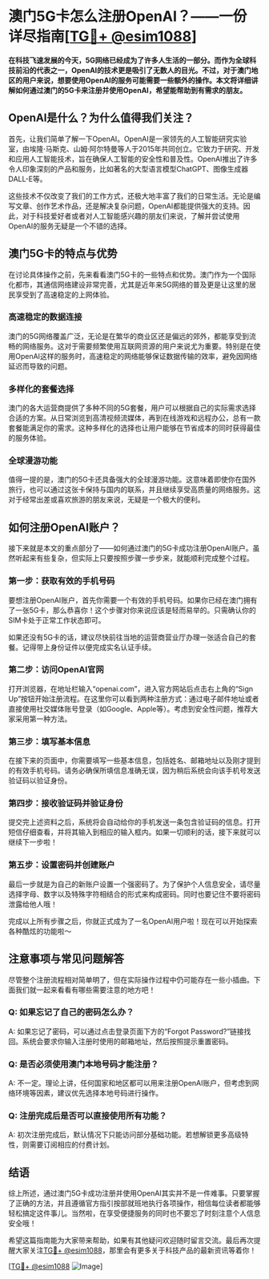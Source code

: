 # 澳门5G卡怎么注册OpenAI？——一份详尽指南[[TG💪+ @esim1088](https://t.me/s/esim1088)]

**在科技飞速发展的今天，5G网络已经成为了许多人生活的一部分。而作为全球科技前沿的代表之一，OpenAI的技术更是吸引了无数人的目光。不过，对于澳门地区的用户来说，想要使用OpenAI的服务可能需要一些额外的操作。本文将详细讲解如何通过澳门的5G卡来注册并使用OpenAI，希望能帮助到有需求的朋友。**

## OpenAI是什么？为什么值得我们关注？

首先，让我们简单了解一下OpenAI。OpenAI是一家领先的人工智能研究实验室，由埃隆·马斯克、山姆·阿尔特曼等人于2015年共同创立。它致力于研究、开发和应用人工智能技术，旨在确保人工智能的安全性和普及性。OpenAI推出了许多令人印象深刻的产品和服务，比如著名的大型语言模型ChatGPT、图像生成器DALL-E等。

这些技术不仅改变了我们的工作方式，还极大地丰富了我们的日常生活。无论是编写文章、创作艺术作品，还是解决复杂问题，OpenAI都能提供强大的支持。因此，对于科技爱好者或者对人工智能感兴趣的朋友们来说，了解并尝试使用OpenAI的服务无疑是一个不错的选择。

## 澳门5G卡的特点与优势

在讨论具体操作之前，先来看看澳门5G卡的一些特点和优势。澳门作为一个国际化都市，其通信网络建设非常完善，尤其是近年来5G网络的普及更是让这里的居民享受到了高速稳定的上网体验。

### 高速稳定的数据连接

澳门的5G网络覆盖广泛，无论是在繁华的商业区还是偏远的郊外，都能享受到流畅的网络服务。这对于需要频繁使用互联网资源的用户来说尤为重要。特别是在使用OpenAI这样的服务时，高速稳定的网络能够保证数据传输的效率，避免因网络延迟而导致的问题。

### 多样化的套餐选择

澳门的各大运营商提供了多种不同的5G套餐，用户可以根据自己的实际需求选择合适的方案。从日常浏览到高清视频流媒体，再到在线游戏和远程办公，总有一款套餐能满足你的需求。这种多样化的选择也让用户能够在节省成本的同时获得最佳的服务体验。

### 全球漫游功能

值得一提的是，澳门的5G卡还具备强大的全球漫游功能。这意味着即使你在国外旅行，也可以通过这张卡保持与国内的联系，并且继续享受高质量的网络服务。这对于经常出差或喜欢旅游的朋友来说，无疑是一个极大的便利。

## 如何注册OpenAI账户？

接下来就是本文的重点部分了——如何通过澳门的5G卡成功注册OpenAI账户。虽然听起来有些复杂，但实际上只要按照步骤一步步来，就能顺利完成整个过程。

### 第一步：获取有效的手机号码

要想注册OpenAI账户，首先你需要一个有效的手机号码。如果你已经在澳门拥有了一张5G卡，那么恭喜你！这个步骤对你来说应该是轻而易举的。只需确认你的SIM卡处于正常工作状态即可。

如果还没有5G卡的话，建议尽快前往当地的运营商营业厅办理一张适合自己的套餐。记得带上身份证件以便完成实名认证手续。

### 第二步：访问OpenAI官网

打开浏览器，在地址栏输入“openai.com”，进入官方网站后点击右上角的“Sign Up”按钮开始注册流程。在这里你可以看到两种注册方式：通过电子邮件地址或者直接使用社交媒体账号登录（如Google、Apple等）。考虑到安全性问题，推荐大家采用第一种方法。

### 第三步：填写基本信息

在接下来的页面中，你需要填写一些基本信息，包括姓名、邮箱地址以及刚才提到的有效手机号码。请务必确保所填信息准确无误，因为稍后系统会向该手机号发送验证码以验证身份。

### 第四步：接收验证码并验证身份

提交完上述资料之后，系统将会自动给你的手机发送一条包含验证码的信息。打开短信仔细查看，并将其输入到相应的输入框内。如果一切顺利的话，接下来就可以继续下一步啦！

### 第五步：设置密码并创建账户

最后一步就是为自己的新账户设置一个强密码了。为了保护个人信息安全，请尽量选择字母、数字以及特殊字符相结合的形式来构成密码。同时也要记住不要将密码泄露给他人哦！

完成以上所有步骤之后，你就正式成为了一名OpenAI用户啦！现在可以开始探索各种酷炫的功能啦～

## 注意事项与常见问题解答

尽管整个注册流程相对简单明了，但在实际操作过程中仍可能存在一些小插曲。下面我们就一起来看看有哪些需要注意的地方吧！

### Q: 如果忘记了自己的密码怎么办？
A: 如果忘记了密码，可以通过点击登录页面下方的“Forgot Password?”链接找回。系统会要求你输入注册时使用的邮箱地址，然后按照提示重置密码。

### Q: 是否必须使用澳门本地号码才能注册？
A: 不一定。理论上讲，任何国家和地区都可以用来注册OpenAI账户，但考虑到网络环境等因素，建议优先选择本地号码进行操作。

### Q: 注册完成后是否可以直接使用所有功能？
A: 初次注册完成后，默认情况下只能访问部分基础功能。若想解锁更多高级特性，则需要订阅相应的付费计划。

## 结语

综上所述，通过澳门5G卡成功注册并使用OpenAI其实并不是一件难事。只要掌握了正确的方法，并且遵循官方指引按部就班地执行各项操作，相信每位读者都能够轻松搞定这件事儿。当然啦，在享受便捷服务的同时也不要忘了时刻注意个人信息安全哦！

希望这篇指南能为大家带来帮助，如果有其他疑问欢迎随时留言交流。最后再次提醒大家关注[TG💪+ @esim1088](https://t.me/s/esim1088)，那里会有更多关于科技产品的最新资讯等着你！

[[TG💪+ @esim1088](https://t.me/s/esim1088) ![Image](https://i.postimg.cc/4NQfJmqS/Snipaste-2025-05-13-00-14-12.png)]